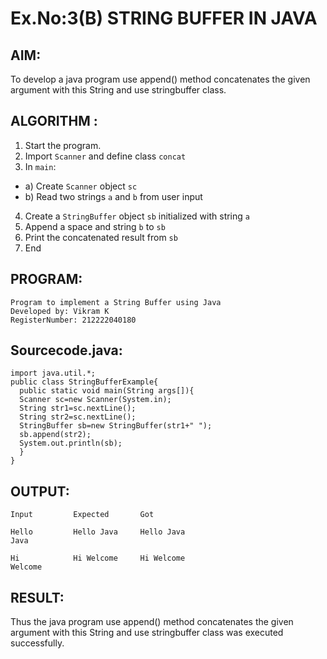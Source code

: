 # Ex.No:3(B) STRING BUFFER IN JAVA

## AIM:
To develop a java program use append() method concatenates the given argument with this String and use stringbuffer class.

## ALGORITHM :
1.	Start the program.
2.	Import `Scanner` and define class `concat`
3.	In `main`:
-	a) Create `Scanner` object `sc`
-	b) Read two strings `a` and `b` from user input
4.	Create a `StringBuffer` object `sb` initialized with string `a`
5.	Append a space and string `b` to `sb`
6.	Print the concatenated result from `sb`
7.	End







## PROGRAM:
 ```
Program to implement a String Buffer using Java
Developed by: Vikram K
RegisterNumber: 212222040180
```

## Sourcecode.java:
```
import java.util.*;
public class StringBufferExample{  
  public static void main(String args[]){  
  Scanner sc=new Scanner(System.in);
  String str1=sc.nextLine();
  String str2=sc.nextLine();
  StringBuffer sb=new StringBuffer(str1+" ");  
  sb.append(str2);  
  System.out.println(sb);  
  }  
}  
```






## OUTPUT:
```
Input         Expected       Got

Hello         Hello Java     Hello Java
Java 

Hi            Hi Welcome     Hi Welcome
Welcome
```
## RESULT:
Thus the java program use append() method concatenates the given argument with this String and use stringbuffer class was executed successfully.
